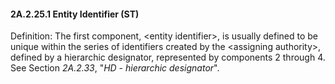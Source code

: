 #### 2A.2.25.1 Entity Identifier (ST)

Definition: The first component, &lt;entity identifier>, is usually defined to be unique within the series of identifiers created by the &lt;assigning authority>, defined by a hierarchic designator, represented by components 2 through 4. See Section _2A.2.33_, "_HD - hierarchic designator_".
